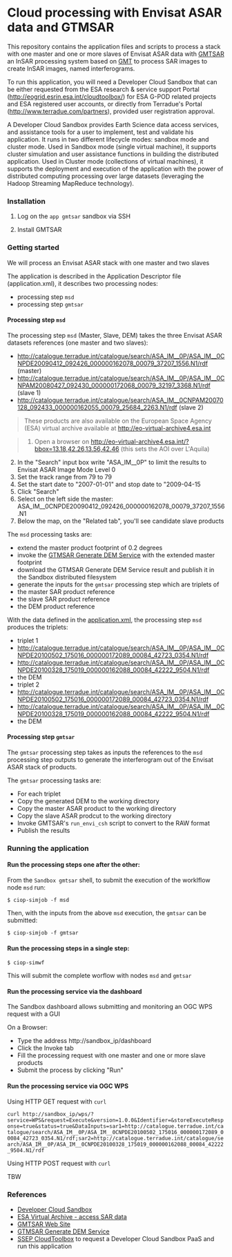 # Cloud processing with Envisat ASAR data and GTMSAR

This repository contains the application files and scripts to process a stack with one master and one or more slaves of Envisat ASAR data with [GMTSAR](http://topex.ucsd.edu/gmtsar/) an InSAR processing system based on [GMT](http://gmt.soest.hawaii.edu/) to process SAR images to create InSAR images, named interferograms.

To run this application, you will need a Developer Cloud Sandbox that can be either requested from the ESA research & service support Portal (http://eogrid.esrin.esa.int/cloudtoolbox/) for ESA G-POD related projects and ESA registered user accounts, or directly from Terradue's Portal (http://www.terradue.com/partners), provided user registration approval.

A Developer Cloud Sandbox provides Earth Science data access services, and assistance tools for a user to implement, test and validate his application. It runs in two different lifecycle modes: sandbox mode and cluster mode. Used in Sandbox mode (single virtual machine), it supports cluster simulation and user assistance functions in building the distributed application. Used in Cluster mode (collections of virtual machines), it supports the deployment and execution of the application with the power of distributed computing processing over large datasets (leveraging the Hadoop Streaming MapReduce technology).

### Installation

1. Log on the `app gmtsar` sandbox via SSH

2. Install GMTSAR

### Getting started

We will process an Envisat ASAR stack with one master and two slaves  

The application is described in the Application Descriptor file (application.xml), it describes two processing nodes:
* processing step `msd`
* processing step `gmtsar`

#### Processing step `msd`

The processing step `msd` (Master, Slave, DEM) takes the three Envisat ASAR datasets references (one master and two slaves):

* http://catalogue.terradue.int/catalogue/search/ASA_IM__0P/ASA_IM__0CNPDE20090412_092426_000000162078_00079_37207_1556.N1/rdf (master)
* http://catalogue.terradue.int/catalogue/search/ASA_IM__0P/ASA_IM__0CNPAM20080427_092430_000000172068_00079_32197_3368.N1/rdf (slave 1)
* http://catalogue.terradue.int/catalogue/search/ASA_IM__0CNPAM20070128_092433_000000162055_00079_25684_2263.N1/rdf (slave 2)

> These products are also available on the European Space Agency (ESA) virtual archive available at http://eo-virtual-archive4.esa.int

> 1. Open a browser on http://eo-virtual-archive4.esa.int/?bbox=13.18,42.26,13.56,42.46 (this sets the AOI over L'Aquila)
2. In the "Search" input box write "ASA_IM__0P" to limit the results to Envisat ASAR Image Mode Level 0
3. Set the track range from 79 to 79
4. Set the start date to "2007-01-01" and stop date to "2009-04-15
5. Click "Search"
6. Select on the left side the master: ASA_IM__0CNPDE20090412_092426_000000162078_00079_37207_1556.N1
7. Below the map, on the "Related tab", you'll see candidate slave products

The `msd` processing tasks are: 

* extend the master product footprint of 0.2 degrees
* invoke the [GTMSAR Generate DEM Service](http://topex.ucsd.edu/gmtsar/demgen/) with the extended master footprint
* download the GTMSAR Generate DEM Service result and publish it in the Sandbox distributed filesystem 
* generate the inputs for the `gmtsar` processing step which are triplets of 
 * the master SAR product reference
 * the slave SAR product reference
 * the DEM product reference

With the data defined in the [application.xml](https://github.com/Terradue/InSAR-tutorials-GMTSAR/blob/master/application.xml), the processing step `msd` produces the triplets:

* triplet 1
 * http://catalogue.terradue.int/catalogue/search/ASA_IM__0P/ASA_IM__0CNPDE20100502_175016_000000172089_00084_42723_0354.N1/rdf
 * http://catalogue.terradue.int/catalogue/search/ASA_IM__0P/ASA_IM__0CNPDE20100328_175019_000000162088_00084_42222_9504.N1/rdf 
 * the DEM  
* triplet 2
 * http://catalogue.terradue.int/catalogue/search/ASA_IM__0P/ASA_IM__0CNPDE20100502_175016_000000172089_00084_42723_0354.N1/rdf
 * http://catalogue.terradue.int/catalogue/search/ASA_IM__0P/ASA_IM__0CNPDE20100328_175019_000000162088_00084_42222_9504.N1/rdf 
 * the DEM 

#### Processing step `gmtsar`

The `gmtsar` processing step takes as inputs the references to the `msd` processing step outputs to generate the interferogram out of the Envisat ASAR stack of products.

The `gmtsar` processing tasks are: 

* For each triplet
 * Copy the generated DEM to the working directory 
 * Copy the master ASAR product to the working directory
 * Copy the slave ASAR prodcut to the working directory
 * Invoke GMTSAR's `run_envi_csh` script to convert to the RAW format
 * Publish the results

### Running the application 

#### Run the processing steps one after the other:

From the `Sandbox gmtsar` shell, to submit the execution of the worklflow node `msd` run:

`$ ciop-simjob -f msd`

Then, with the inputs from the above `msd` execution, the `gmtsar` can be submitted: 

`$ ciop-simjob -f gmtsar`

#### Run the processing steps in a single step:

`$ ciop-simwf`

This will submit the complete worflow with nodes `msd` and `gmtsar`

#### Run the processing service via the dashboard

The Sandbox dashboard allows submitting and monitoring an OGC WPS request with a GUI

On a Browser:
* Type the address http://sandbox_ip/dashboard
* Click the Invoke tab
* Fill the processing request with one master and one or more slave products
* Submit the process by clicking "Run"

#### Run the processing service via OGC WPS

Using HTTP GET request with `curl`

`curl http://sandbox_ip/wps/?service=WPS&request=Execute&version=1.0.0&Identifier=&storeExecuteResponse=true&status=true&DataInputs=sar1=http://catalogue.terradue.int/catalogue/search/ASA_IM__0P/ASA_IM__0CNPDE20100502_175016_000000172089_00084_42723_0354.N1/rdf;sar2=http://catalogue.terradue.int/catalogue/search/ASA_IM__0P/ASA_IM__0CNPDE20100328_175019_000000162088_00084_42222_9504.N1/rdf`

Using HTTP POST request with `curl`

TBW


### References

* [Developer Cloud Sandbox](https://support.terradue.com/projects/devel-cloud-sb/wiki)
* [ESA Virtual Archive - access SAR data](http://eo-virtual-archive4.esa.int/)
* [GMTSAR Web Site](http://topex.ucsd.edu/gmtsar/)
* [GTMSAR Generate DEM Service](http://topex.ucsd.edu/gmtsar/demgen/)
* [SSEP CloudToolbox](http://eogrid.esrin.esa.int/cloudtoolbox/) to request a Developer Cloud Sandbox PaaS and run this application
